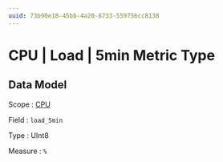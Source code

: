 ```yaml
---
uuid: 73b90e18-45bb-4a20-8733-559756cc8138
---
```

# CPU | Load | 5min Metric Type

## Data Model

Scope
: [CPU](../../metric-scopes-reference/cpu.md)

Field
: `load_5min`

Type
: UInt8

Measure
: `%`
